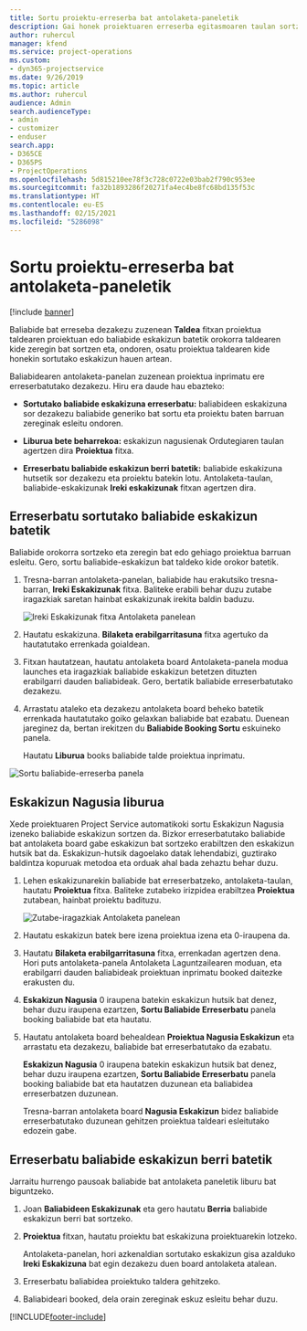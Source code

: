 ```yaml
---
title: Sortu proiektu-erreserba bat antolaketa-paneletik
description: Gai honek proiektuaren erreserba egitasmoaren taulan sortzen den informazioa eskaintzen du.
author: ruhercul
manager: kfend
ms.service: project-operations
ms.custom:
- dyn365-projectservice
ms.date: 9/26/2019
ms.topic: article
ms.author: ruhercul
audience: Admin
search.audienceType:
- admin
- customizer
- enduser
search.app:
- D365CE
- D365PS
- ProjectOperations
ms.openlocfilehash: 5d815210ee78f3c728c0722e03bab2f790c953ee
ms.sourcegitcommit: fa32b1893286f20271fa4ec4be8fc68bd135f53c
ms.translationtype: HT
ms.contentlocale: eu-ES
ms.lasthandoff: 02/15/2021
ms.locfileid: "5286098"
---
```

# <a name="create-a-project-booking-from-the-schedule-board"></a>Sortu proiektu-erreserba bat antolaketa-paneletik

[!include [banner](../includes/psa-now-project-operations.md)]

Baliabide bat erreseba dezakezu zuzenean **Taldea** fitxan proiektua taldearen proiektuan edo baliabide eskakizun batetik orokorra taldearen kide zeregin bat sortzen eta, ondoren, osatu proiektua taldearen kide honekin sortutako eskakizun hauen artean.

Baliabidearen antolaketa-panelan zuzenean proiektua inprimatu ere erreserbatutako dezakezu. Hiru era daude hau ebazteko:

- **Sortutako baliabide eskakizuna erreserbatu:** baliabideen eskakizuna sor dezakezu baliabide generiko bat sortu eta proiektu baten barruan zereginak esleitu ondoren.

- **Liburua bete beharrekoa:** eskakizun nagusienak Ordutegiaren taulan agertzen dira **Proiektua** fitxa. 

- **Erreserbatu baliabide eskakizun berri batetik:** baliabide eskakizuna hutsetik sor dezakezu eta proiektu batekin lotu. Antolaketa-taulan, baliabide-eskakizunak **Ireki eskakizunak** fitxan agertzen dira.

## <a name="book-from-a-generated-resource-requirement"></a>Erreserbatu sortutako baliabide eskakizun batetik

Baliabide orokorra sortzeko eta zeregin bat edo gehiago proiektua barruan esleitu. Gero, sortu baliabide-eskakizun bat taldeko kide orokor batetik. 

1.  Tresna-barran antolaketa-panelan, baliabide hau erakutsiko tresna-barran, **Ireki Eskakizunak** fitxa. Baliteke erabili behar duzu zutabe iragazkiak saretan hainbat eskakizunak irekita baldin baduzu. 

    ![Ireki Eskakizunak fitxa Antolaketa panelean](media/FAQ-Project-Booking-Schedule-Board-1.png "Taula bookings eta esleipenetan Eginbideei")

2. Hautatu eskakizuna. **Bilaketa erabilgarritasuna** fitxa agertuko da hautatutako errenkada goialdean.
 
3. Fitxan hautatzean, hautatu antolaketa board Antolaketa-panela modua launches eta iragazkiak baliabide eskakizun betetzen dituzten erabilgarri dauden baliabideak. Gero, bertatik baliabide erreserbatutako dezakezu.

4. Arrastatu ataleko eta dezakezu antolaketa board beheko batetik errenkada hautatutako goiko gelaxkan baliabide bat ezabatu. Duenean jareginez da, bertan irekitzen du **Baliabide Booking Sortu** eskuineko panela.

    Hautatu **Liburua** books baliabide talde proiektua inprimatu.

![Sortu baliabide-erreserba panela](media/FAQ-Project-Booking-Schedule-Board-6.png "")
 

## <a name="book-from-the-primary-requirement"></a>Eskakizun Nagusia liburua

Xede proiektuaren Project Service automatikoki sortu Eskakizun Nagusia izeneko baliabide eskakizun sortzen da. Bizkor erreserbatutako baliabide bat antolaketa board gabe eskakizun bat sortzeko erabiltzen den eskakizun hutsik bat da. Eskakizun-hutsik dagoelako datak lehendabizi, guztirako baldintza kopuruak metodoa eta orduak ahal bada zehaztu behar duzu. 

1. Lehen eskakizunarekin baliabide bat erreserbatzeko, antolaketa-taulan, hautatu **Proiektua** fitxa. Baliteke zutabeko irizpidea erabiltzea **Proiektua** zutabean, hainbat proiektu badituzu.

   ![Zutabe-iragazkiak Antolaketa panelean](media/FAQ-Project-Booking-Schedule-Board-2.png "Taula bookings eta esleipenetan Eginbideei")

2. Hautatu eskakizun batek bere izena proiektua izena eta 0-iraupena da.

3. Hautatu **Bilaketa erabilgarritasuna** fitxa, errenkadan agertzen dena. Hori puts antolaketa-panela Antolaketa Laguntzailearen moduan, eta erabilgarri dauden baliabideak proiektuan inprimatu booked daitezke erakusten du.

4. **Eskakizun Nagusia** 0 iraupena batekin eskakizun hutsik bat denez, behar duzu iraupena ezartzen, **Sortu Baliabide Erreserbatu** panela booking baliabide bat eta hautatu.

5. Hautatu antolaketa board behealdean **Proiektua Nagusia Eskakizun** eta arrastatu eta dezakezu, baliabide bat erreserbatutako da ezabatu.
 
    **Eskakizun Nagusia** 0 iraupena batekin eskakizun hutsik bat denez, behar duzu iraupena ezartzen, **Sortu Baliabide Erreserbatu** panela booking baliabide bat eta hautatzen duzunean eta baliabidea erreserbatzen duzunean.
 
    Tresna-barran antolaketa board **Nagusia Eskakizun** bidez baliabide erreserbatutako duzunean gehitzen proiektua taldeari esleitutako edozein gabe.
 
## <a name="book-from-a-new-resource-requirement"></a>Erreserbatu baliabide eskakizun berri batetik
Jarraitu hurrengo pausoak baliabide bat antolaketa paneletik liburu bat biguntzeko. 

1. Joan **Baliabideen Eskakizunak** eta gero hautatu **Berria** baliabide eskakizun berri bat sortzeko.

2. **Proiektua** fitxan, hautatu proiektu bat eskakizuna proiektuarekin lotzeko.
 
    Antolaketa-panelan, hori azkenaldian sortutako eskakizun gisa azalduko **Ireki Eskakizuna** bat egin dezakezu duen board antolaketa atalean.

3. Erreserbatu baliabidea proiektuko taldera gehitzeko.

4. Baliabideari booked, dela orain zereginak eskuz esleitu behar duzu.



[!INCLUDE[footer-include](../includes/footer-banner.md)]